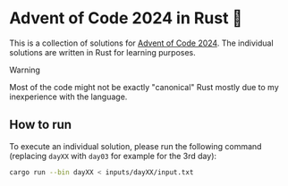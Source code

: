 # Advent of Code 2024 in Rust :crab:

This is a collection of solutions for [Advent of Code 2024](https://adventofcode.com). The individual solutions are written in Rust for learning purposes.

> [!WARNING]
> Most of the code might not be exactly "canonical" Rust mostly due to my inexperience with the language.

## How to run

To execute an individual solution, please run the following command (replacing `dayXX` with `day03` for example for the 3rd day):

```bash
cargo run --bin dayXX < inputs/dayXX/input.txt
```
